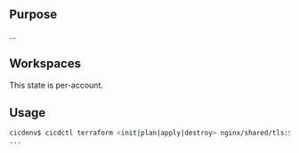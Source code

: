 ## Purpose
...

## Workspaces
This state is per-account.

## Usage
```bash
cicdenv$ cicdctl terraform <init|plan|apply|destroy> nginx/shared/tls:${WORKSPACE}
...
```
